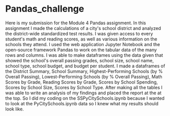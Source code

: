 # Pandas_challenge
Here is my submission for the Module 4 Pandas assignment. In this assignment I made the calculations of a city's school district and analyzed the district-wide standardized test results. I was given access to every student's math and reading scores, as well as various information on the schools they attend. I used the web application Jupyter Notebook and the open-source framework Pandas to work on the tabular data of the many rows and columns. I was able to make dataframes using the data given that showed the school's overall passing grades, school size, school name, school type, school budget, and budget per student. I made a dataframes of the District Summary, School Summary, Highest-Performing Schools (by % Overall Passing), Lowest-Performing Schools (by % Overall Passing), Math Scores by Grade, Reading Scores by Grade, Scores by School Spending, Scores by School Size, Scores by School Type. After making all the tables I was able to write an analysis of my findings and placed the report at the at the top. So I did my coding on the SSPyCitySchools.ipynb because I wanted to look at the PyCitySchools.ipynb data so I knew what my results should look like. 
